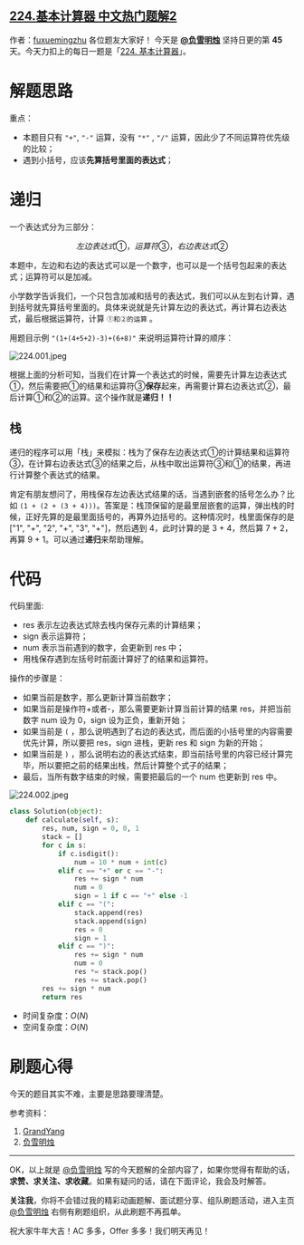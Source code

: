 ## [224.基本计算器 中文热门题解2](https://leetcode.cn/problems/basic-calculator/solutions/100000/ru-he-xiang-dao-yong-zhan-si-lu-lai-zi-y-gpca)

作者：[fuxuemingzhu](https://leetcode.cn/u/fuxuemingzhu)
各位题友大家好！ 今天是 **[@负雪明烛](/u/fuxuemingzhu/)** 坚持日更的第 **45** 天。今天力扣上的每日一题是「[224. 基本计算器](https://leetcode-cn.com/problems/basic-calculator/)」。

# 解题思路


重点：

- 本题目只有 `"+"`, `"-"` 运算，没有 `"*"` , `"/"` 运算，因此少了不同运算符优先级的比较；
- 遇到小括号，应该**先算括号里面的表达式**；


# 递归


一个表达式分为三部分：


$$左边表达式①，运算符③， 右边表达式②$$


本题中，左边和右边的表达式可以是一个数字，也可以是一个括号包起来的表达式；运算符可以是加减。


小学数学告诉我们，一个只包含加减和括号的表达式，我们可以从左到右计算，遇到括号就先算括号里面的。具体来说就是先计算左边的表达式，再计算右边表达式，最后根据运算符，计算 `①和②的运算` 。


用题目示例 `"(1+(4+5+2)-3)+(6+8)"` 来说明运算符计算的顺序：

![224.001.jpeg](https://pic.leetcode-cn.com/1615341430-TjSiGC-224.001.jpeg)





根据上面的分析可知，当我们在计算一个表达式的时候，需要先计算左边表达式①，然后需要把①的结果和运算符③**保存**起来，再需要计算右边表达式②，最后计算①和②的运算。这个操作就是**递归！！**


## 栈


递归的程序可以用「栈」来模拟：栈为了保存左边表达式①的计算结果和运算符③，在计算右边表达式③的结果之后，从栈中取出运算符③和①的结果，再进行计算整个表达式的结果。


肯定有朋友想问了，用栈保存左边表达式结果的话，当遇到嵌套的括号怎么办？比如 `(1 + (2 + (3 + 4)))`。答案是：栈顶保留的是最里层嵌套的运算，弹出栈的时候，正好先算的是最里面括号的，再算外边括号的。这种情况时，栈里面保存的是 ["1", "+", "2", "+", "3", "+"]，然后遇到 4，此时计算的是 3 + 4，然后算 7 + 2，再算 9 + 1。可以通过**递归**来帮助理解。


# 代码


代码里面:

- res 表示左边表达式除去栈内保存元素的计算结果；
- sign 表示运算符；
- num 表示当前遇到的数字，会更新到 res 中；
- 用栈保存遇到左括号时前面计算好了的结果和运算符。



操作的步骤是：


- 如果当前是数字，那么更新计算当前数字；
- 如果当前是操作符+或者-，那么需要更新计算当前计算的结果 res，并把当前数字 num 设为 0，sign 设为正负，重新开始；
- 如果当前是 `(` ，那么说明遇到了右边的表达式，而后面的小括号里的内容需要优先计算，所以要把 res，sign 进栈，更新 res 和 sign 为新的开始；
- 如果当前是 `)` ，那么说明右边的表达式结束，即当前括号里的内容已经计算完毕，所以要把之前的结果出栈，然后计算整个式子的结果；
- 最后，当所有数字结束的时候，需要把最后的一个 num 也更新到 res 中。

![224.002.jpeg](https://pic.leetcode-cn.com/1615341467-gaVtdq-224.002.jpeg)


```Python []
class Solution(object):
    def calculate(self, s):
        res, num, sign = 0, 0, 1
        stack = []
        for c in s:
            if c.isdigit():
                num = 10 * num + int(c)
            elif c == "+" or c == "-":
                res += sign * num
                num = 0
                sign = 1 if c == "+" else -1
            elif c == "(":
                stack.append(res)
                stack.append(sign)
                res = 0
                sign = 1
            elif c == ")":
                res += sign * num
                num = 0
                res *= stack.pop()
                res += stack.pop()
        res += sign * num
        return res
```


- 时间复杂度：$O(N)$
- 空间复杂度：$O(N)$



# 刷题心得


今天的题目其实不难，主要是思路要理清楚。


参考资料：

1. [GrandYang](https://www.cnblogs.com/grandyang/p/4570699.html)
1. [负雪明烛](https://blog.csdn.net/fuxuemingzhu/article/details/84133441)

-----


OK，以上就是 [@负雪明烛](https://leetcode-cn.com/u/fuxuemingzhu/) 写的今天题解的全部内容了，如果你觉得有帮助的话，**求赞、求关注、求收藏**。如果有疑问的话，请在下面评论，我会及时解答。


**关注我**，你将不会错过我的精彩动画题解、面试题分享、组队刷题活动，进入主页 [@负雪明烛](https://leetcode-cn.com/u/fuxuemingzhu/) 右侧有刷题组织，从此刷题不再孤单。


祝大家牛年大吉！AC 多多，Offer 多多！我们明天再见！